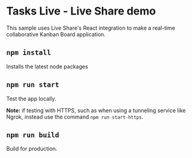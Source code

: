 # Tasks Live - Live Share demo

This sample uses Live Share's React integration to make a real-time collaborative Kanban Board application.

## `npm install`

Installs the latest node packages

## `npm run start`

Test the app locally.

**Note:** if testing with HTTPS, such as when using a tunneling service like Ngrok, instead use the command `npm run start-https`.

## `npm run build`

Build for production.
